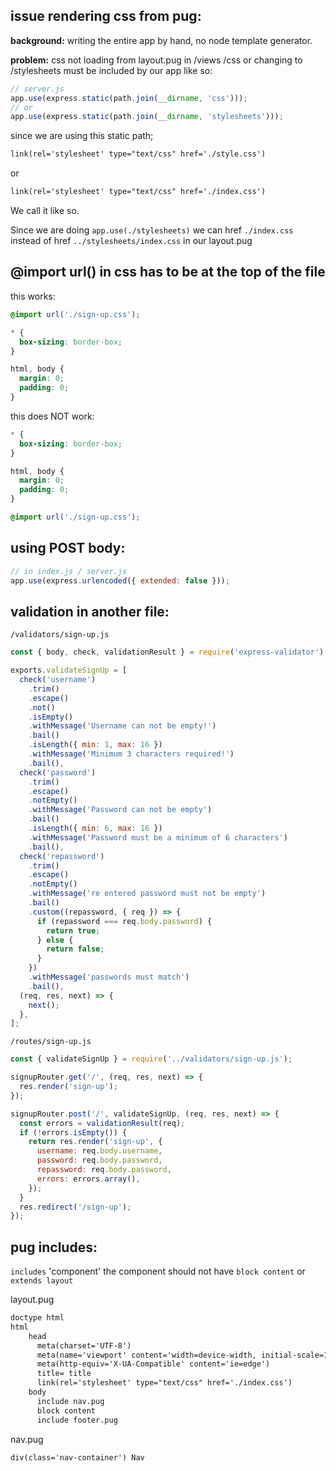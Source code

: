 ## issue rendering css from pug:

**background:**
writing the entire app by hand, no node template generator.

**problem:**
css not loading from layout.pug in /views
/css or changing to /stylesheets must be included by our app like so:
```js
// server.js
app.use(express.static(path.join(__dirname, 'css')));
// or
app.use(express.static(path.join(__dirname, 'stylesheets')));
```

since we are using this static path;
```html
link(rel='stylesheet' type="text/css" href='./style.css')
```
or
```html
link(rel='stylesheet' type="text/css" href='./index.css')
```

We call it like so.

Since we are doing `app.use(./stylesheets)` we can href `./index.css`
instead of href `../stylesheets/index.css`
in our layout.pug


## @import url() in css has to be at the top of the file

this works:
```css
@import url('./sign-up.css');

* {
  box-sizing: border-box;
}

html, body {
  margin: 0;
  padding: 0;
}
```

this does NOT work:
```css
* {
  box-sizing: border-box;
}

html, body {
  margin: 0;
  padding: 0;
}

@import url('./sign-up.css');
```


## using POST body:

```js
// in index.js / server.js
app.use(express.urlencoded({ extended: false }));
```


## validation in another file:

`/validators/sign-up.js`
```js
const { body, check, validationResult } = require('express-validator');

exports.validateSignUp = [
  check('username')
    .trim()
    .escape()
    .not()
    .isEmpty()
    .withMessage('Username can not be empty!')
    .bail()
    .isLength({ min: 1, max: 16 })
    .withMessage('Minimum 3 characters required!')
    .bail(),
  check('password')
    .trim()
    .escape()
    .notEmpty()
    .withMessage('Password can not be empty')
    .bail()
    .isLength({ min: 6, max: 16 })
    .withMessage('Password must be a minimum of 6 characters')
    .bail(),
  check('repassword')
    .trim()
    .escape()
    .notEmpty()
    .withMessage('re entered password must not be empty')
    .bail()
    .custom((repassword, { req }) => {
      if (repassword === req.body.password) {
        return true;
      } else {
        return false;
      }
    })
    .withMessage('passwords must match')
    .bail(),
  (req, res, next) => {
    next();
  },
];
```
`/routes/sign-up.js`
```js
const { validateSignUp } = require('../validators/sign-up.js');

signupRouter.get('/', (req, res, next) => {
  res.render('sign-up');
});

signupRouter.post('/', validateSignUp, (req, res, next) => {
  const errors = validationResult(req);
  if (!errors.isEmpty()) {
    return res.render('sign-up', {
      username: req.body.username,
      password: req.body.password,
      repassword: req.body.password,
      errors: errors.array(),
    });
  }
  res.redirect('/sign-up');
});
```


## pug includes:

`includes` 'component' the component should not have `block content` or `extends layout`

layout.pug
```html
doctype html
html
    head
      meta(charset='UTF-8')
      meta(name='viewport' content='width=device-width, initial-scale=1.0')
      meta(http-equiv='X-UA-Compatible' content='ie=edge')
      title= title
      link(rel='stylesheet' type="text/css" href='./index.css')
    body
      include nav.pug
      block content
      include footer.pug
```
nav.pug
```html
div(class='nav-container') Nav
```